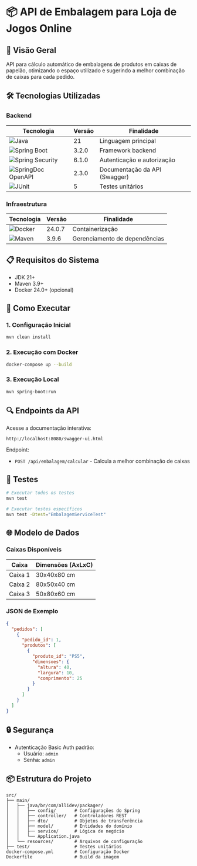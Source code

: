 # 📦 API de Embalagem para Loja de Jogos Online

## 🌟 Visão Geral
API para cálculo automático de embalagens de produtos em caixas de papelão, otimizando o espaço utilizado e sugerindo a melhor combinação de caixas para cada pedido.

## 🛠️ Tecnologias Utilizadas

### Backend
| Tecnologia | Versão | Finalidade |
|------------|--------|------------|
| ![Java](https://img.shields.io/badge/Java-21-007396?logo=openjdk) | 21 | Linguagem principal |
| ![Spring Boot](https://img.shields.io/badge/Spring_Boot-3.2.0-6DB33F?logo=spring) | 3.2.0 | Framework backend |
| ![Spring Security](https://img.shields.io/badge/Spring_Security-6.1.0-6DB33F?logo=spring) | 6.1.0 | Autenticação e autorização |
| ![SpringDoc OpenAPI](https://img.shields.io/badge/SpringDoc-2.3.0-6DB33F?logo=swagger) | 2.3.0 | Documentação da API (Swagger) |
| ![JUnit](https://img.shields.io/badge/JUnit-5-25A162?logo=junit5) | 5 | Testes unitários |

### Infraestrutura
| Tecnologia | Versão | Finalidade |
|------------|--------|------------|
| ![Docker](https://img.shields.io/badge/Docker-24.0.7-2496ED?logo=docker) | 24.0.7 | Containerização |
| ![Maven](https://img.shields.io/badge/Maven-3.9.6-C71A36?logo=apachemaven) | 3.9.6 | Gerenciamento de dependências |

## 📋 Requisitos do Sistema
- JDK 21+
- Maven 3.9+
- Docker 24.0+ (opcional)

## 🚀 Como Executar

### 1. Configuração Inicial
```bash
mvn clean install
```

### 2. Execução com Docker
```bash
docker-compose up --build
```

### 3. Execução Local
```bash
mvn spring-boot:run
```

## 🔍 Endpoints da API

Acesse a documentação interativa:
```
http://localhost:8080/swagger-ui.html
```

Endpoint:
- `POST /api/embalagem/calcular` - Calcula a melhor combinação de caixas

## 🧪 Testes
```bash
# Executar todos os testes
mvn test

# Executar testes específicos
mvn test -Dtest="EmbalagemServiceTest"
```

## 🌐 Modelo de Dados

### Caixas Disponíveis
| Caixa | Dimensões (AxLxC) |
|-------|------------------|
| Caixa 1 | 30x40x80 cm |
| Caixa 2 | 80x50x40 cm |
| Caixa 3 | 50x80x60 cm |

### JSON de Exemplo
```json
{
  "pedidos": [
    {
      "pedido_id": 1,
      "produtos": [
        {
          "produto_id": "PS5",
          "dimensoes": {
            "altura": 40,
            "largura": 10,
            "comprimento": 25
          }
        }
      ]
    }
  ]
}
```

## 🔒 Segurança
- Autenticação Basic Auth padrão:
  - Usuário: `admin`
  - Senha: `admin`

## 📦 Estrutura do Projeto
```
src/
├── main/
│   ├── java/br/com/allidev/packager/
│   │   ├── config/       # Configurações do Spring
│   │   ├── controller/   # Controladores REST
│   │   ├── dto/          # Objetos de transferência
│   │   ├── model/        # Entidades do domínio
│   │   ├── service/      # Lógica de negócio
│   │   └── Application.java
│   └── resources/        # Arquivos de configuração
├── test/                 # Testes unitários
docker-compose.yml        # Configuração Docker
Dockerfile                # Build da imagem
```
